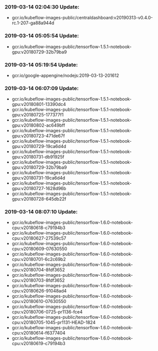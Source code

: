 ### 2019-03-14 02:04:30 Update:

- gcr.io/kubeflow-images-public/centraldashboard:v20190313-v0.4.0-rc.1-207-ga88a944d
### 2019-03-14 05:05:54 Update:

- gcr.io/kubeflow-images-public/tensorflow-1.5.1-notebook-gpu:v20180729-32b79ba9
### 2019-03-14 05:19:54 Update:

- gcr.io/google-appengine/nodejs:2019-03-13-201612
### 2019-03-14 06:07:09 Update:

- gcr.io/kubeflow-images-public/tensorflow-1.5.1-notebook-gpu:v20180801-13390dc4
- gcr.io/kubeflow-images-public/tensorflow-1.5.1-notebook-gpu:v20180725-177377f1
- gcr.io/kubeflow-images-public/tensorflow-1.5.1-notebook-gpu:v20180802-ac649bff
- gcr.io/kubeflow-images-public/tensorflow-1.5.1-notebook-gpu:v20180723-471de67f
- gcr.io/kubeflow-images-public/tensorflow-1.5.1-notebook-gpu:v20180729-19ca6d4d
- gcr.io/kubeflow-images-public/tensorflow-1.5.1-notebook-gpu:v20180731-db91925f
- gcr.io/kubeflow-images-public/tensorflow-1.5.1-notebook-gpu:v20180729-32b79ba9
- gcr.io/kubeflow-images-public/tensorflow-1.5.1-notebook-gpu:v20180731-19ca6d4d
- gcr.io/kubeflow-images-public/tensorflow-1.5.1-notebook-gpu:v20180727-1628d96b
- gcr.io/kubeflow-images-public/tensorflow-1.5.1-notebook-gpu:v20180728-645db22f
### 2019-03-14 08:07:10 Update:

- gcr.io/kubeflow-images-public/tensorflow-1.6.0-notebook-cpu:v20180618-c79194b3
- gcr.io/kubeflow-images-public/tensorflow-1.6.0-notebook-cpu:v20180627-27539c57
- gcr.io/kubeflow-images-public/tensorflow-1.6.0-notebook-cpu:v20180609-07630550
- gcr.io/kubeflow-images-public/tensorflow-1.6.0-notebook-cpu:v20180701-6c2c69b2
- gcr.io/kubeflow-images-public/tensorflow-1.6.0-notebook-cpu:v20180704-8fdf3652
- gcr.io/kubeflow-images-public/tensorflow-1.6.0-notebook-cpu:v20180703-8fdf3652
- gcr.io/kubeflow-images-public/tensorflow-1.6.0-notebook-cpu:v20180626-91048ad4
- gcr.io/kubeflow-images-public/tensorflow-1.6.0-notebook-cpu:v20180610-07630550
- gcr.io/kubeflow-images-public/tensorflow-1.6.0-notebook-cpu:v20180706-0725-pr1136-fce4
- gcr.io/kubeflow-images-public/tensorflow-1.6.0-notebook-cpu:v20180705-1045-pr1131-HEAD-1824
- gcr.io/kubeflow-images-public/tensorflow-1.6.0-notebook-cpu:v20180614-f6377404
- gcr.io/kubeflow-images-public/tensorflow-1.6.0-notebook-cpu:v20180619-c79194b3
